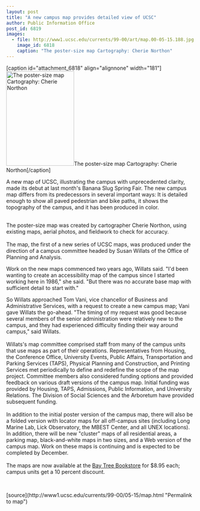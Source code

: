 ```yaml
---
layout: post
title: "A new campus map provides detailed view of UCSC"
author: Public Information Office
post_id: 6819
images:
  - file: http://www1.ucsc.edu/currents/99-00/art/map.00-05-15.188.jpg
    image_id: 6818
    caption: "The poster-size map Cartography: Cherie Northon"
---
```


[caption id="attachment_6818" align="alignnone" width="181"]<a href="http://localhost/mysite/wp-content/uploads/2000/05/map.00-05-15.188.jpg"><img class="size-full wp-image-6818" src="http://localhost/mysite/wp-content/uploads/2000/05/map.00-05-15.188.jpg" alt="The poster-size map Cartography: Cherie Northon" width="181" height="252" /></a>The poster-size map Cartography: Cherie Northon[/caption]
<p>
  A new map of UCSC, illustrating the campus with unprecedented clarity, made its debut at last month's Banana Slug Spring Fair. The new campus map differs from its predecessors in several important ways: It is detailed enough to show all paved pedestrian and bike paths, it shows the topography of the campus, and it has been produced in color.<br>
  <br>
</p>The poster-size map was created by cartographer Cherie Northon, using existing maps, aerial photos, and fieldwork to check for accuracy.<br>
<br>
The map, the first of a new series of UCSC maps, was produced under the direction of a campus committee headed by Susan Willats of the Office of Planning and Analysis.
<p>
  Work on the new maps commenced two years ago, Willats said. "I'd been wanting to create an accessibility map of the campus since I started working here in 1986," she said. "But there was no accurate base map with sufficient detail to start with."
</p>
<p>
  So Willats approached Tom Vani, vice chancellor of Business and Administrative Services, with a request to create a new campus map; Vani gave Willats the go-ahead. "The timing of my request was good because several members of the senior administration were relatively new to the campus, and they had experienced difficulty finding their way around campus," said Willats.<br>
  <br>
  Willats's map committee comprised staff from many of the campus units that use maps as part of their operations. Representatives from Housing, the Conference Office, University Events, Public Affairs, Transportation and Parking Services (TAPS), Physical Planning and Construction, and Printing Services met periodically to define and redefine the scope of the map project. Committee members also considered funding options and provided feedback on various draft versions of the campus map. Initial funding was provided by Housing, TAPS, Admissions, Public Information, and University Relations. The Division of Social Sciences and the Arboretum have provided subsequent funding.<br>
  <br>
  In addition to the initial poster version of the campus map, there will also be a folded version with locator maps for all off-campus sites (including Long Marine Lab, Lick Observatory, the MBEST Center, and all UNEX locations). In addition, there will be new "cluster" maps of all residential areas, a parking map, black-and-white maps in two sizes, and a Web version of the campus map. Work on these maps is continuing and is expected to be completed by December.<br>
  <br>
  The maps are now available at the <a href="http://www.bookstore.ucsc.edu/">Bay Tree Bookstore</a> for $8.95 each; campus units get a 10 percent discount.
</p>
<p>
  <br>

</p>
[source](http://www1.ucsc.edu/currents/99-00/05-15/map.html "Permalink to map")
